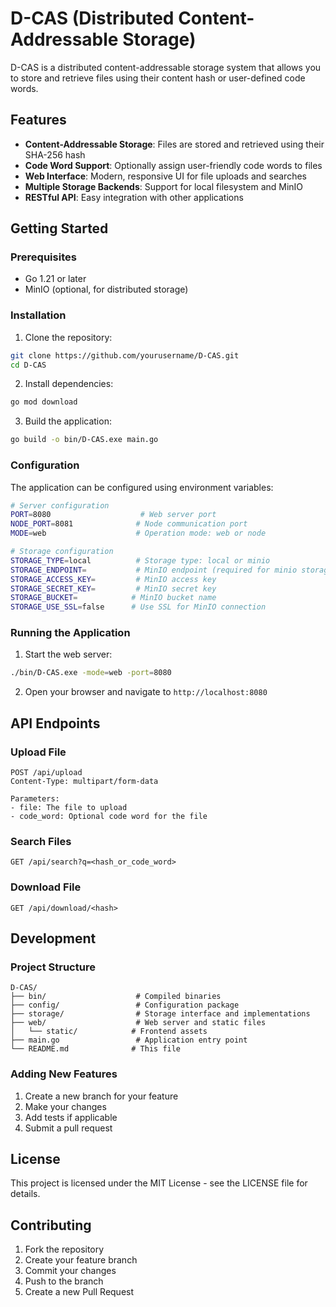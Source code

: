 # D-CAS (Distributed Content-Addressable Storage)

D-CAS is a distributed content-addressable storage system that allows you to store and retrieve files using their content hash or user-defined code words.

## Features

- **Content-Addressable Storage**: Files are stored and retrieved using their SHA-256 hash
- **Code Word Support**: Optionally assign user-friendly code words to files
- **Web Interface**: Modern, responsive UI for file uploads and searches
- **Multiple Storage Backends**: Support for local filesystem and MinIO
- **RESTful API**: Easy integration with other applications

## Getting Started

### Prerequisites

- Go 1.21 or later
- MinIO (optional, for distributed storage)

### Installation

1. Clone the repository:
```bash
git clone https://github.com/yourusername/D-CAS.git
cd D-CAS
```

2. Install dependencies:
```bash
go mod download
```

3. Build the application:
```bash
go build -o bin/D-CAS.exe main.go
```

### Configuration

The application can be configured using environment variables:

```bash
# Server configuration
PORT=8080                    # Web server port
NODE_PORT=8081              # Node communication port
MODE=web                    # Operation mode: web or node

# Storage configuration
STORAGE_TYPE=local          # Storage type: local or minio
STORAGE_ENDPOINT=           # MinIO endpoint (required for minio storage)
STORAGE_ACCESS_KEY=         # MinIO access key
STORAGE_SECRET_KEY=         # MinIO secret key
STORAGE_BUCKET=            # MinIO bucket name
STORAGE_USE_SSL=false      # Use SSL for MinIO connection
```

### Running the Application

1. Start the web server:
```bash
./bin/D-CAS.exe -mode=web -port=8080
```

2. Open your browser and navigate to `http://localhost:8080`

## API Endpoints

### Upload File
```
POST /api/upload
Content-Type: multipart/form-data

Parameters:
- file: The file to upload
- code_word: Optional code word for the file
```

### Search Files
```
GET /api/search?q=<hash_or_code_word>
```

### Download File
```
GET /api/download/<hash>
```

## Development

### Project Structure

```
D-CAS/
├── bin/                    # Compiled binaries
├── config/                 # Configuration package
├── storage/                # Storage interface and implementations
├── web/                    # Web server and static files
│   └── static/            # Frontend assets
├── main.go                 # Application entry point
└── README.md              # This file
```

### Adding New Features

1. Create a new branch for your feature
2. Make your changes
3. Add tests if applicable
4. Submit a pull request

## License

This project is licensed under the MIT License - see the LICENSE file for details.

## Contributing

1. Fork the repository
2. Create your feature branch
3. Commit your changes
4. Push to the branch
5. Create a new Pull Request